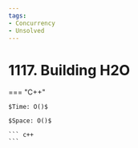 ```yaml
---
tags:
- Concurrency
- Unsolved
---
```



# 1117. Building H2O

=== "C++"

    $Time: O()$

    $Space: O()$

    ``` c++
    ```